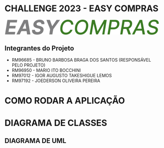 # CHALLENGE 2023  - EASY COMPRAS

![ LOGO DO PROJETO ](LOGO_EASYCOMPRAS.png)
## Integrantes do Projeto
- RM96685 - BRUNO BARBOSA BRAGA DOS SANTOS (RESPONSÁVEL PELO PROJETO)
- RM96950 - MARIO ITO BOCCHINI
- RM97012 - IGOR AUGUSTO TAKESHIGUE LEMOS
- RM97192 - JOEDERSON OLIVEIRA PEREIRA

# COMO RODAR A APLICAÇÃO


# DIAGRAMA DE CLASSES

## DIAGRAMA DE UML 

